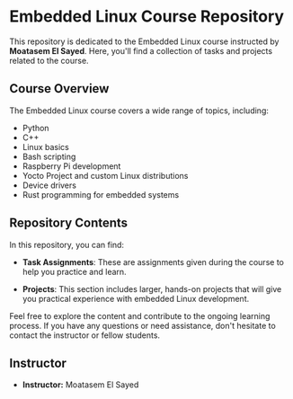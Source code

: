 # Embedded Linux Course Repository

This repository is dedicated to the Embedded Linux course instructed by **Moatasem El Sayed**. Here, you'll find a collection of tasks and projects related to the course.

## Course Overview

The Embedded Linux course covers a wide range of topics, including:

- Python
- C++
- Linux basics
- Bash scripting
- Raspberry Pi development
- Yocto Project and custom Linux distributions
- Device drivers
- Rust programming for embedded systems

## Repository Contents

In this repository, you can find:

- **Task Assignments**: These are assignments given during the course to help you practice and learn.

- **Projects**: This section includes larger, hands-on projects that will give you practical experience with embedded Linux development.

Feel free to explore the content and contribute to the ongoing learning process. If you have any questions or need assistance, don't hesitate to contact the instructor or fellow students.

## Instructor

- **Instructor:** Moatasem El Sayed

